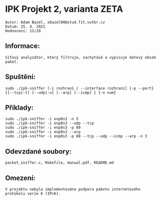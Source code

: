 # IPK Projekt 2, varianta ZETA
    Autor: Adam Bazel, xbazel00@stud.fit.vutbr.cz 
    Datum: 25. 4. 2021
    Hodnocení: 12/20

## Informace:
    Síťový analyzátor, který filtruje, zachytává a vypisuje datový obsah paket.

## Spuštění:
    sudo ./ipk-sniffer [-i rozhraní | --interface rozhraní] {-p --port} {[--tcp|-t] [--udp|-u] [--arp] [--icmp] } {-n num}
    
## Příklady:
    sudo ./ipk-sniffer -i enp0s3 -n 5
    sudo ./ipk-sniffer -i enp0s3 --udp --tcp
    sudo ./ipk-sniffer -i enp0s3 -p 80
    sudo ./ipk-sniffer -i enp0s3 --arp
    sudo ./ipk-sniffer -i enp0s3 -p 80 --tcp --udp --icmp --arp -n 3

## Odevzdané soubory:
    packet_sniffer.c, Makefile, manual.pdf, README.md
    
## Omezení:
    V projektu nebyla implementována podpora paketu internetového protokolu verze 6 (IPv6).
